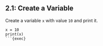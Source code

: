 ## 2.1: Create a Variable

Create a variable `x` with value `10` and print it.

```plain
x = 10
print(x)
```{exec}
